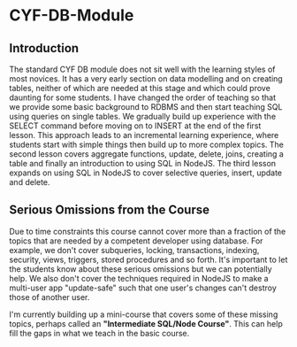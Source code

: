 # CYF-DB-Module
## Introduction
The standard CYF DB module does not sit well with the learning styles of most novices. It has a very early section on data modelling and on creating tables, neither of which are needed at this stage and which could prove daunting for some students. I have changed the order of teaching so that we provide some basic background to RDBMS and then start teaching SQL using queries on single tables. We gradually build up experience with the SELECT command before moving on to INSERT at the end of the first lesson. This approach leads to an incremental learning experience, where students start with simple things then build up to more complex topics. The second lesson covers aggregate functions, update, delete, joins, creating a table and finally an introduction to using SQL in NodeJS. The third lesson expands on using SQL in NodeJS to cover selective queries, insert, update and delete.

## Serious Omissions from the Course
Due to time constraints this course cannot cover more than a fraction of the topics that are needed by a competent developer using database. For example, we don't cover subqueries, locking, transactions, indexing, security, views, triggers, stored procedures and so forth. It's important to let the students know about these serious omissions but we can potentially help. We also don't cover the techniques required in NodeJS to make a multi-user app "update-safe" such that one user's changes can't destroy those of another user.

I'm currently building up a mini-course that covers some of these missing topics, perhaps called an **"Intermediate SQL/Node Course"**. This can help fill the gaps in what we teach in the basic course.
 
